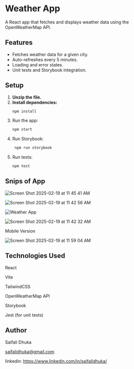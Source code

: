 # Weather App

A React app that fetches and displays weather data using the OpenWeatherMap API.

## Features
- Fetches weather data for a given city.
- Auto-refreshes every 5 minutes.
- Loading and error states.
- Unit tests and Storybook integration.

## Setup
1. **Unzip the file.**
2. **Install dependencies:**
   ```bash
   npm install
3. Run the app: 
    ```bash 
    npm start
4. Run Storybook:
    ```bash
     npm run storybook
5. Run tests: 
     ```bash
    npm test 
## Snips of App

![Screen Shot 2025-02-19 at 11 45 41 AM](https://github.com/user-attachments/assets/4156dd1e-be52-426e-a0d9-03e140915f4f)

![Screen Shot 2025-02-19 at 11 42 56 AM](https://github.com/user-attachments/assets/fb78aa4a-8648-451d-8b91-a0241fa0397c)

![Weather App](https://raw.githubusercontent.com/your-username/weather-app/main/screenshots/weather-app-home.png)

![Screen Shot 2025-02-19 at 11 42 32 AM](https://github.com/user-attachments/assets/66c7a0ec-81a4-40b9-ae64-6ff76a605834)

Mobile Version

![Screen Shot 2025-02-19 at 11 59 04 AM](https://github.com/user-attachments/assets/9b544e07-b445-4c8a-8ef0-e753de5c5316)


## Technologies Used
React

Vite

TailwindCSS

OpenWeatherMap API

Storybook

Jest (for unit tests)    


## Author

Saifali Dhuka

saifalidhuka@gmail.com

linkedin: https://www.linkedin.com/in/saifalidhuka/ 
